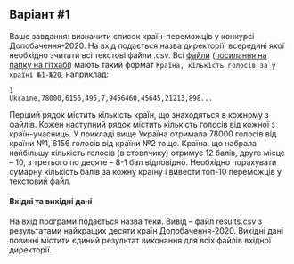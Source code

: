 ## Варіант #1
Ваше завдання: визначити список країн-переможців у конкурсі Допобачення-2020. На вхід подається назва директорії, всередині якої необхідно зчитати всі текстові файли .csv. Всі [файли](examples_2/var1/eurovision1.csv) ([посилання на папку на гітхабі](https://github.com/ProgramEngineeringKPI/Introduction-To-Programming/blob/master/labs_spring_2020/examples_2/var1)) мають такий формат `Країна, кількість голосів за у країні №1-№20`, наприклад:
```csv
1
Ukraine,78000,6156,495,7,9456460,45645,21213,898...
```
Перший рядок містить кількість країн, що знаходяться в кожному з файлів.
Кожен наступний рядок містить кількість голосів від кожної з країн-учасниць. У прикладі вище Україна отримала 78000 голосів від країни №1, 6156 голосів від країни №2 тощо. Країна, що набрала найбільшу кількість голосів (в стовпчику) отримує 12 балів, друге місце – 10, з третього по десяте – 8-1 бал відповідно. Необхідно порахувати сумарну кількість балів за кожну країну і вивести топ-10 переможців у текстовий файл.

#### Вхідні та вихідні дані
На вхід програми подається назва теки. Вивід – файл results.csv з результатами найкращих десяти країн Допобачення-2020.
Вихідні дані повинні містити єдиний результат виконання для всіх файлів вхідної директорії.
